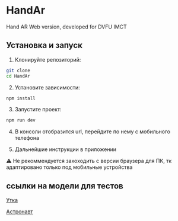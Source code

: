 # HandAr

Hand AR Web version, developed for DVFU IMCT

## Установка и запуск

1. Клонируйте репозиторий:

```bash
git clone 
cd HandAr
```

2. Установите зависимости:

```bash
npm install
```

3. Запустите проект:

```bash
npm run dev
```

4. В консоли отобразится url, перейдите по нему с мобильного телефона

5. Дальнейшие инструкции в приложении

⚠ Не рекоммендуется захоходить с версии браузера для ПК, тк адаптировано только под мобильные устройства


## ссылки на модели для тестов

[Утка](https://raw.githubusercontent.com/KhronosGroup/glTF-Sample-Models/master/2.0/Duck/glTF-Binary/Duck.glb)

[Астронавт](https://modelviewer.dev/shared-assets/models/Astronaut.glb) 

